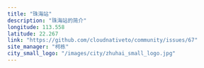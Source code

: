 ```yaml
---
title: "珠海站"
description: "珠海站的简介"
longitude: 113.558
latitude: 22.267
link: "https://github.com/cloudnativeto/community/issues/67"
site_manager: "柯栋"
city_small_logo: "/images/city/zhuhai_small_logo.jpg"
---
```


